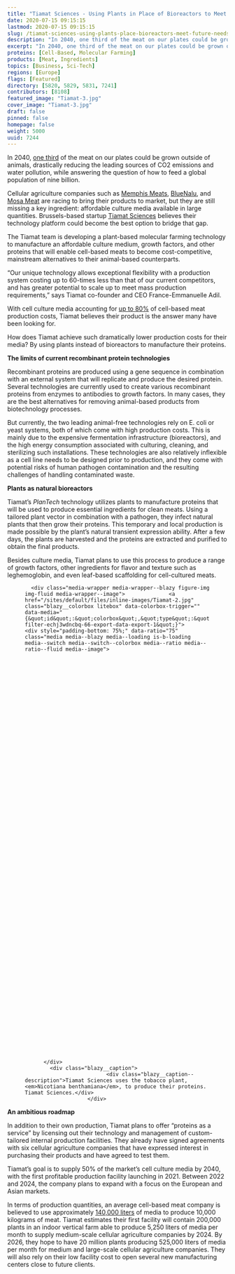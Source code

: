 ```yaml
---
title: "Tiamat Sciences - Using Plants in Place of Bioreactors to Meet the Future Needs of Cellular Agriculture"
date: 2020-07-15 09:15:15
lastmod: 2020-07-15 09:15:15
slug: /tiamat-sciences-using-plants-place-bioreactors-meet-future-needs-cellular-agriculture
description: "In 2040, one third of the meat on our plates could be grown outside of animals, drastically reducing the leading sources of CO2 emissions and water pollution, while answering the question of how to feed a global population of nine billion. Cellular agriculture companies such as Memphis Meats, BlueNalu, and Mosa Meat are racing to bring their products to market, but they are still missing a key ingredient: affordable culture media available in large quantities. Brussels-based startup Tiamat Sciences believes their technology platform could become the best option to bridge that gap."
excerpt: "In 2040, one third of the meat on our plates could be grown outside of animals, drastically reducing the leading sources of CO2 emissions and water pollution, while answering the question of how to feed a global population of nine billion. Cellular agriculture companies such as Memphis Meats, BlueNalu, and Mosa Meat are racing to bring their products to market, but they are still missing a key ingredient: affordable culture media available in large quantities. Brussels-based startup Tiamat Sciences believes their technology platform could become the best option to bridge that gap."
proteins: [Cell-Based, Molecular Farming]
products: [Meat, Ingredients]
topics: [Business, Sci-Tech]
regions: [Europe]
flags: [Featured]
directory: [5820, 5829, 5831, 7241]
contributors: [8108]
featured_image: "Tiamat-3.jpg"
cover_image: "Tiamat-3.jpg"
draft: false
pinned: false
homepage: false
weight: 5000
uuid: 7244
---
```

<p>In 2040, <a href="https://www.kearney.com/documents/20152/2795757/How+Will+Cultured+Meat+and+Meat+Alternatives+Disrupt+the+Agricultural+and+Food+Industry.pdf/06ec385b-63a1-71d2-c081-51c07ab88ad1" target="_blank">one third</a> of the meat on our plates could be grown outside of animals, drastically reducing the leading sources of CO2 emissions and water pollution, while answering the question of how to feed a global population of nine billion.</p>

<p>Cellular agriculture companies such as <a href="/directory/memphis-meats">Memphis Meats</a>, <a href="/directory/bluenalu">BlueNalu</a>, and <a href="/directory/mosa-meat">Mosa Meat</a> are racing to bring their products to market, but they are still missing a key ingredient: affordable culture media available in large quantities. Brussels-based startup <a href="/directory/tiamat-sciences">Tiamat Sciences</a> believes their technology platform could become the best option to bridge that gap.</p>

<p>The Tiamat team is developing a plant-based molecular farming technology to manufacture an affordable culture medium, growth factors, and other proteins that will enable cell-based meats to become cost-competitive, mainstream alternatives to their animal-based counterparts.</p>

<p>“Our unique technology allows exceptional flexibility with a production system costing up to 60-times less than that of our current competitors, and has greater potential to scale up to meet mass production requirements,” says Tiamat co-founder and CEO France-Emmanuelle Adil.</p>

<p>With cell culture media accounting for <a href="https://www.gfi.org/files/sci-tech/clean-meat-production-volume-and-medium-cost.pdf" target="_blank">up to 80%</a> of cell-based meat production costs, Tiamat believes their product is the answer many have been looking for.</p>

<p>How does Tiamat achieve such dramatically lower production costs for their media? By using plants instead of bioreactors to manufacture their proteins.</p>

<p><strong>The limits of current recombinant protein technologies</strong></p>

<p>Recombinant proteins are produced using a gene sequence in combination with an external system that will replicate and produce the desired protein. Several technologies are currently used to create various recombinant proteins from enzymes to antibodies to growth factors. In many cases, they are the best alternatives for removing animal-based products from biotechnology processes.</p>

<p>But currently, the two leading animal-free technologies rely on E. coli or yeast systems, both of which come with high production costs. This is mainly due to the expensive fermentation infrastructure (bioreactors), and the high energy consumption associated with culturing, cleaning, and sterilizing such installations. These technologies are also relatively inflexible as a cell line needs to be designed prior to production, and they come with potential risks of human pathogen contamination and the resulting challenges of handling contaminated waste.</p>

<p><strong>Plants as natural bioreactors</strong></p>

<p>Tiamat’s <em>PlanTech </em>technology utilizes plants to manufacture proteins that will be used to produce essential ingredients for clean meats. Using a tailored plant vector in combination with a pathogen, they infect natural plants that then grow their proteins. This temporary and local production is made possible by the plant’s natural transient expression ability. After a few days, the plants are harvested and the proteins are extracted and purified to obtain the final products.</p>

<p>Besides culture media, Tiamat plans to use this process to produce a range of growth factors, other ingredients for flavor and texture such as leghemoglobin, and even leaf-based scaffolding for cell-cultured meats.</p>

<figure class="figure">
  




      <div class="media-wrapper media-wrapper--blazy figure-img img-fluid media-wrapper--image">              <a href="/sites/default/files/inline-images/Tiamat-2.jpg" class="blazy__colorbox litebox" data-colorbox-trigger="" data-media="{&quot;id&quot;:&quot;colorbox&quot;,&quot;type&quot;:&quot;image&quot;,&quot;width&quot;:1111,&quot;height&quot;:833,&quot;rel&quot;:&quot;blazy-filter-echj3wdncbq-66-export-data-export-1&quot;}">      <div style="padding-bottom: 75%;" data-ratio="75" class="media media--blazy media--loading is-b-loading media--switch media--switch--colorbox media--ratio media--ratio--fluid media--image">
<img alt="Tiamat Sciences" title="Tiamat-2.jpg" class="media__image media__element b-lazy img-fluid" data-entity-uuid="582ef9e4-633e-4d31-9b51-64ffe0cbf0b7" data-src="/sites/default/files/styles/1200x900_4_3/public/inline-images/Tiamat-2.jpg?itok=Rkwl7DZz" src="data:image/svg+xml;charset=utf-8,%3Csvg%20xmlns%3D'http%3A%2F%2Fwww.w3.org%2F2000%2Fsvg'%20viewBox%3D'0%200%201200%20900'%2F%3E" width="1200" height="900" loading="lazy" typeof="foaf:Image" />
        <span class="media__icon media__icon--litebox"></span></div>
  </a>

                
          </div>  
            <div class="blazy__caption">
                              <div class="blazy__caption--description">Tiamat Sciences uses the tobacco plant, <em>Nicotiana benthamiana</em>, to produce their proteins. Tiamat Sciences.</div>
                        </div>
      


      
  </figure>

<p><strong>An ambitious roadmap</strong></p>

<p>In addition to their own production, Tiamat plans to offer “proteins as a service” by licensing out their technology and management of custom-tailored internal production facilities. They already have signed agreements with six cellular agriculture companies that have expressed interest in purchasing their products and have agreed to test them.</p>

<p>Tiamat’s goal is to supply 50% of the market’s cell culture media by 2040, with the first profitable production facility launching in 2021. Between 2022 and 2024, the company plans to expand with a focus on the European and Asian markets.</p>

<p>In terms of production quantities, an average cell-based meat company is believed to use approximately <a href="https://www.gfi.org/files/sci-tech/clean-meat-production-volume-and-medium-cost.pdf" target="_blank">140,000 liters</a> of media to produce 10,000 kilograms of meat. Tiamat estimates their first facility will contain 200,000 plants in an indoor vertical farm able to produce 5,250 liters of media per month to supply medium-scale cellular agriculture companies by 2024. By 2026, they hope to have 20 million plants producing 525,000 liters of media per month for medium and large-scale cellular agriculture companies. They will also rely on their low facility cost to open several new manufacturing centers close to future clients.</p>
